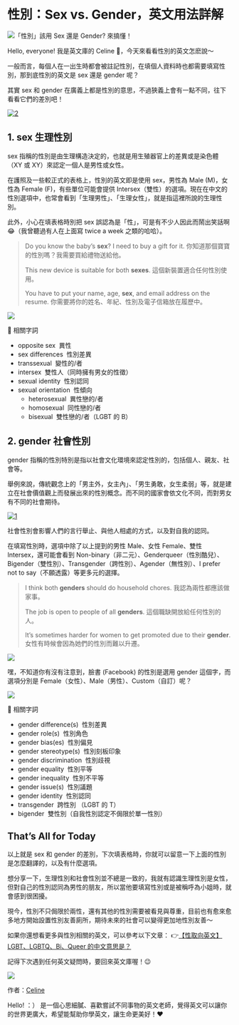 # 性別：Sex vs. Gender，英文用法詳解

![「性別」該用 Sex 還是 Gender? 來搞懂！](https://english.cool/wp-content/uploads/2021/01/33-1.png)

Hello, everyone! 我是英文庫的 Celine 🙂，今天來看看性別的英文怎麽說～

一般而言，每個人在一出生時都會被註記性別，在填個人資料時也都需要填寫性別，那到底性別的英文是 sex 還是 gender 呢？

其實 sex 和 gender 在廣義上都是性別的意思，不過狹義上會有一點不同，往下看看它們的差別吧！

[![2](https://english.cool/wp-content/uploads/2023/02/2-3.png)](https://english.cool/game?utm_source=blog-in-article&utm_medium=asdf)

## 1\. sex 生理性別

sex 指稱的性別是由生理構造決定的，也就是用生殖器官上的差異或是染色體（XY 或 XY）來認定一個人是男性或女性。

在護照及一些較正式的表格上，性別的英文即是使用 sex，男性為 Male (M)，女性為 Female (F)，有些單位可能會提供 Intersex（雙性）的選項。現在在中文的性別選項中，也常會看到「生理男性」、「生理女性」，就是指這裡所說的生理性別。

此外，小心在填表格時別把 sex 誤認為是「性」，可是有不少人因此而鬧出笑話啊 😂（我曾聽過有人在上面寫 twice a week 之類的哈哈）。

> Do you know the baby’s **sex**? I need to buy a gift for it. 你知道那個寶寶的性別嗎？我需要買給禮物送給他。
> 
> This new device is suitable for both **sexes**. 這個新裝置適合任何性別使用。
> 
> You have to put your name, age, **sex**, and email address on the resume. 你需要將你的姓名、年紀、性別及電子信箱放在履歷中。

![](https://media.giphy.com/media/mRnH0p6PDk75djkOKs/giphy.gif)

📖 相關字詞

-   opposite sex  異性
-   sex differences  性別差異
-   transsexual  變性的/者
-   intersex  雙性人（同時擁有男女的性徵）
-   sexual identity  性別認同
-   sexual orientation  性傾向
    -   heterosexual  異性戀的/者
    -   homosexual  同性戀的/者
    -   bisexual  雙性戀的/者（LGBT 的 B）

## 2\. gender 社會性別

gender 指稱的性別特別是指以社會文化環境來認定性別的，包括個人、親友、社會等。

舉例來說，傳統觀念上的「男主外，女主內」、「男生勇敢，女生柔弱」等，就是建立在社會價值觀上而發展出來的性別概念。而不同的國家會依文化不同，而對男女有不同的社會期待。

[![1](https://english.cool/wp-content/uploads/2023/02/1-4.png)](https://courses.english.cool?utm_source=blog-2023-in-article&utm_medium=blog-2023-in-article)

社會性別會影響人們的言行舉止、與他人相處的方式，以及對自我的認同。

在填寫性別時，選項中除了以上提到的男性 Male、女性 Female、雙性 Intersex，還可能會看到 Non-binary（非二元）、Genderqueer（性別酷兒）、Bigender（雙性別）、Transgender（跨性別）、Agender（無性別）、I prefer not to say（不願透露）等更多元的選擇。

> I think both **genders** should do household chores. 我認為兩性都應該做家事。
> 
> The job is open to people of all **genders**. 這個職缺開放給任何性別的人。
> 
> It’s sometimes harder for women to get promoted due to their **gender**. 女性有時候會因為她們的性別而難以升遷。

![](https://media.giphy.com/media/qblERPOw8Zvkk/giphy.gif)

嘿，不知道你有沒有注意到，臉書 (Facebook) 的性別是選用 gender 這個字，而選項分別是 Female（女性）、Male（男性）、Custom（自訂）呢？

![](https://english.cool/wp-content/uploads/2020/05/截圖-2020-05-25-上午12.06.53-300x121.png)

📖 相關字詞

-   gender difference(s)  性別差異
-   gender role(s)  性別角色
-   gender bias(es)  性別偏見
-   gender stereotype(s)  性別刻板印象
-   gender discrimination  性別歧視
-   gender equality  性別平等
-   gender inequality  性別不平等
-   gender issue(s)  性別議題
-   gender identity  性別認同
-   transgender  跨性別 （LGBT 的 T）
-   bigender  雙性別（自我性別認定不侷限於單一性別）

## That’s All for Today

以上就是 sex 和 gender 的差別，下次填表格時，你就可以留意一下上面的性別是怎麼翻譯的，以及有什麼選項。

想分享一下，生理性別和社會性別並不總是一致的，我就有認識生理性別是女性，但對自己的性別認同為男性的朋友，所以當他要填寫性別或是被稱呼為小姐時，就會感到很困擾。

現今，性別不只侷限於兩性，還有其他的性別需要被看見與尊重，目前也有愈來愈多地方開始設置性別友善廁所，期待未來的社會可以變得更加地性別友善～

如果你還想看更多與性別相關的英文，可以參考以下文章： 👉[【性取向英文】LGBT、LGBTQ、Bi、Queer 的中文意思是？](https://english.cool/sexual_orientation/)

記得下次遇到任何英文疑問時，要回來英文庫喔！😉

![](https://media.giphy.com/media/tIxeyYvJ1Isbm/giphy.gif)

作者：[Celine](https://english.cool/author/celine/ "Visit author page")

Hello! ：） 是一個心思細膩、喜歡嘗試不同事物的英文老師，覺得英文可以讓你的世界更廣大，希望能幫助你學英文，讓生命更美好！❤️

